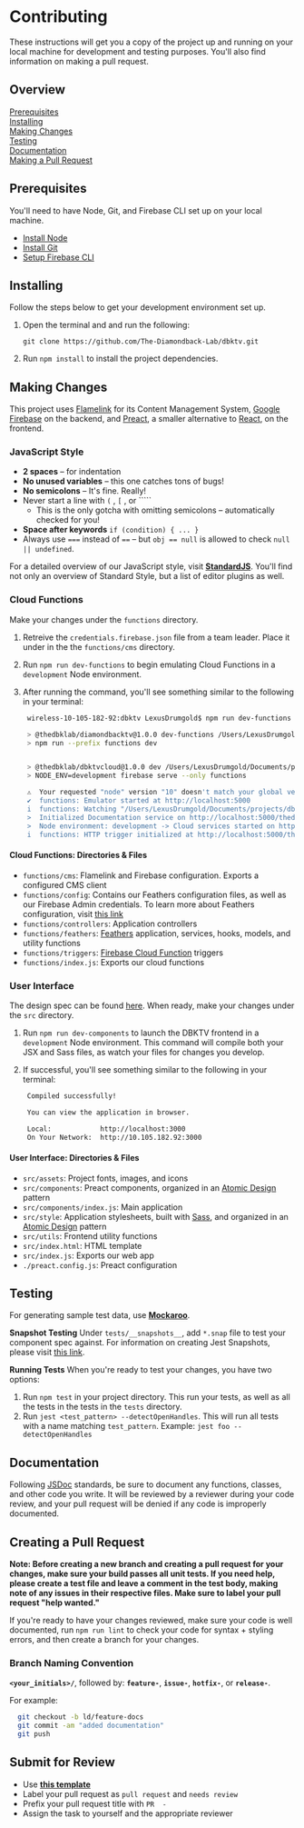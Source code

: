 # Contributing

These instructions will get you a copy of the project up and running on your
local machine for development and testing purposes. You'll also find information
on making a pull request.

## Overview

[Prerequisites](#prerequisites)  
[Installing](#installing)  
[Making Changes](#making-changes)  
[Testing](#testing)  
[Documentation](#documentation)  
[Making a Pull Request](#making-a-pull-request)  

## Prerequisites

You'll need to have Node, Git, and Firebase CLI set up on your local machine.

- [Install Node](https://nodejs.org/en/download/)
- [Install Git](https://git-scm.com/downloads)
- [Setup Firebase CLI](https://firebase.google.com/docs/cli)

## Installing

Follow the steps below to get your development environment set up.

1. Open the terminal and and run the following:

    `git clone https://github.com/The-Diamondback-Lab/dbktv.git`

2. Run `npm install` to install the project dependencies.

## Making Changes

This project uses [Flamelink][1] for its Content Management System, [Google Firebase][2]
on the backend, and [Preact][3], a smaller alternative to [React][4], on the
frontend.

### JavaScript Style

- **2 spaces** – for indentation
- **No unused variables** – this one catches tons of bugs!
- **No semicolons** – It's fine. Really!
- Never start a line with `(` , `[` , or `````
  - This is the only gotcha with omitting semicolons – automatically checked for you!
- **Space after keywords** `if (condition) { ... }`
- Always use `===` instead of `==` – but `obj == null` is allowed to check `null || undefined`.

For a detailed overview of our JavaScript style, visit [**StandardJS**][5].
You'll find not only an overview of Standard Style, but a list of editor plugins
as well.

### Cloud Functions

Make your changes under the `functions` directory.

1. Retreive the `credentials.firebase.json` file from a team leader. Place it
   under in the the `functions/cms` directory.
2. Run `npm run dev-functions` to begin emulating Cloud Functions in a
   `development` Node environment.
3. After running the command, you'll see something similar to the following in
   your terminal:

   ```bash
    wireless-10-105-182-92:dbktv LexusDrumgold$ npm run dev-functions

    > @thedbklab/diamondbacktv@1.0.0 dev-functions /Users/LexusDrumgold/Documents/projects/dbktv
    > npm run --prefix functions dev


    > @thedbklab/dbktvcloud@1.0.0 dev /Users/LexusDrumgold/Documents/projects/dbktv/functions
    > NODE_ENV=development firebase serve --only functions

    ⚠  Your requested "node" version "10" doesn't match your global version "12"
    ✔  functions: Emulator started at http://localhost:5000
    i  functions: Watching "/Users/LexusDrumgold/Documents/projects/dbktv/functions" for Cloud Functions...
    >  Initialized Documentation service on http://localhost:5000/thedbktv/us-central1/cloud/docs
    >  Node environment: development -> Cloud services started on http://localhost:5000
    i  functions: HTTP trigger initialized at http://localhost:5000/thedbktv/us-central1/cloud
   ```

#### Cloud Functions: Directories & Files

- `functions/cms`: Flamelink and Firebase configuration. Exports a configured CMS client
- `functions/config`: Contains our Feathers configuration files, as well as our
  Firebase Admin credentials. To learn more about Feathers configuration, visit
  [this link][6]
- `functions/controllers`: Application controllers
- `functions/feathers`: [Feathers][7] application, services, hooks, models, and
  utility functions
- `functions/triggers`: [Firebase Cloud Function][8] triggers
- `functions/index.js`: Exports our cloud functions

### User Interface

The design spec can be found [here][9]. When ready, make your changes under the
`src` directory.

1. Run `npm run dev-components` to launch the DBKTV frontend in a `development`
   Node environment. This command will compile both your JSX and Sass files, as
   watch your files for changes you develop.
2. If successful, you'll see something similar to the following in your terminal:

   ```bash
    Compiled successfully!

    You can view the application in browser.

    Local:            http://localhost:3000
    On Your Network:  http://10.105.182.92:3000
   ```

#### User Interface: Directories & Files

- `src/assets`: Project fonts, images, and icons
- `src/components`: Preact components, organized in an [Atomic Design][10] pattern
- `src/components/index.js`: Main application
- `src/style`: Application stylesheets, built with [Sass][12], and organized in an [Atomic Design][10] pattern
- `src/utils`: Frontend utility functions
- `src/index.html`: HTML template
- `src/index.js`: Exports our web app
- `./preact.config.js`: Preact configuration

## Testing

For generating sample test data, use [**Mockaroo**][13].

**Snapshot Testing**
Under `tests/__snapshots__`, add `*.snap` file to test your component spec
against. For information on creating Jest Snapshots, please visit [this link][14].

**Running Tests**
When you're ready to test your changes, you have two options:

1. Run `npm test` in your project directory. This run your tests, as well as all
   the tests in the tests in the `tests` directory.
2. Run `jest <test_pattern> --detectOpenHandles`. This will run all tests with a
   name matching `test_pattern`. Example: `jest foo --detectOpenHandles`

## Documentation

Following [JSDoc][15] standards, be sure to document any
functions, classes, and other code you write. It will be reviewed by a reviewer
during your code review, and your pull request will be denied if any code is
improperly documented.

## Creating a Pull Request

**Note: Before creating a new branch and creating a pull request for your
changes, make sure your build passes all unit tests. If you need help, please
create a test file and leave a comment in the test body, making note of any
issues in their respective files. Make sure to label your pull request "help
wanted."**

If you're ready to have your changes reviewed, make sure your code is well
documented, run `npm run lint` to check your code for syntax + styling errors,
and then create a branch for your changes.

### Branch Naming Convention

**`<your_initials>/`**, followed by: **`feature-`**, **`issue-`**, **`hotfix-`**, or **`release-`**.

For example:

```bash
  git checkout -b ld/feature-docs
  git commit -am "added documentation"
  git push
```

## Submit for Review

- Use [**this template**][16]
- Label your pull request as `pull request` and `needs review`
- Prefix your pull request title with `PR  -`
- Assign the task to yourself and the appropriate reviewer

[1]: https://flamelink.github.io/flamelink/
[2]: https://firebase.google.com/
[3]: https://preactjs.com/
[4]: https://reactjs.org/
[5]: https://standardjs.com
[6]: https://docs.feathersjs.com/api/configuration.html
[7]: https://docs.feathersjs.com/
[8]: https://firebase.google.com/docs/functions
[9]: https://xd.adobe.com/spec/d8902b2f-721b-4006-5b21-ffd8e4e42993-aea1/
[10]: http://atomicdesign.bradfrost.com/chapter-2/
[11]: https://github.com/developit/unistore
[12]: https://sass-lang.com/
[13]: https://mockaroo.com/
[14]: https://jestjs.io/docs/en/snapshot-testing
[15]: https://jsdoc.app/
[16]: ./pull_request_template.md
